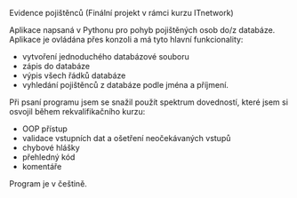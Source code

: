 Evidence pojištěnců
(Finální projekt v rámci kurzu ITnetwork)


Aplikace napsaná v Pythonu pro pohyb pojištěných osob do/z databáze.
Aplikace je ovládána přes konzoli a má tyto hlavní funkcionality:
  - vytvoření jednoduchého databázové souboru
  - zápis do databáze
  - výpis všech řádků databáze
  - vyhledání pojištěnců z databáze podle jména a příjmení.


Při psaní programu jsem se snažil použít spektrum dovedností, které jsem si osvojil během rekvalifikačního kurzu:
  - OOP přístup
  - validace vstupních dat a ošetření neočekávaných vstupů
  - chybové hlášky
  - přehledný kód
  - komentáře
    
Program je v češtině.

